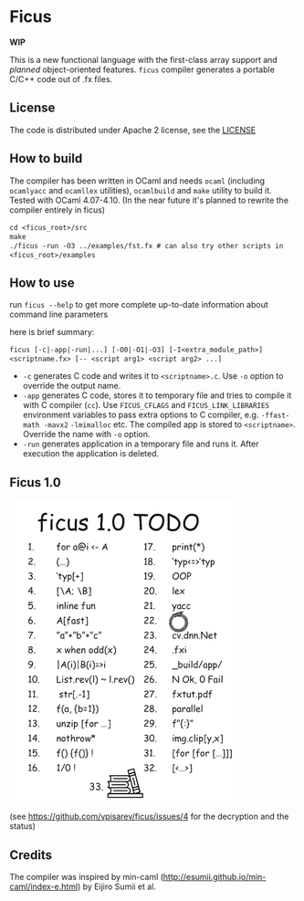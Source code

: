 # Ficus

**WIP**

This is a new functional language with the first-class array support
and _planned_ object-oriented features. `ficus` compiler generates
a portable C/C++ code out of .fx files.

## License

The code is distributed under Apache 2 license, see the [LICENSE](LICENSE)

## How to build

The compiler has been written in OCaml and needs `ocaml`
(including `ocamlyacc` and `ocamllex` utilities),
`ocamlbuild` and `make` utility to build it.
Tested with OCaml 4.07-4.10.
(In the near future it's planned to rewrite the compiler entirely in ficus)

```
cd <ficus_root>/src
make
./ficus -run -O3 ../examples/fst.fx # can also try other scripts in <ficus_root>/examples
```

## How to use

run `ficus --help` to get more complete up-to-date information about command line parameters

here is brief summary:
```
ficus [-c|-app|-run|...] [-O0|-O1|-O3] [-I<extra_module_path>] <scriptname.fx> [-- <script arg1> <script arg2> ...]
```

* `-c` generates C code and writes it to `<scriptname>.c`. Use `-o` option to override the output name.
* `-app` generates C code, stores it to temporary file and tries to compile it with C compiler (`cc`). Use `FICUS_CFLAGS` and `FICUS_LINK_LIBRARIES` environment variables to pass extra options to C compiler, e.g. `-ffast-math -mavx2` `-lmimalloc` etc. The compiled app is stored to `<scriptname>`. Override the name with `-o` option.
* `-run` generates application in a temporary file and runs it. After execution the application is deleted.

## Ficus 1.0

![TODO](/doc/ficus1.0.png)

(see https://github.com/vpisarev/ficus/issues/4 for the decryption and the status)

## Credits

The compiler was inspired by min-caml
(http://esumii.github.io/min-caml/index-e.html) by Eijiro Sumii et al.
